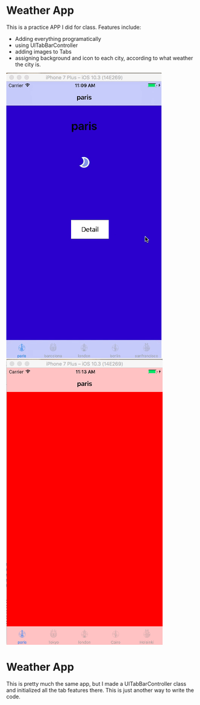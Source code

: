 # Weather App

This is a practice APP I did for class.
Features include:

- Adding everything programatically
- using UITabBarController
- adding images to Tabs
- assigning background and icon to each city, according to what weather the city is.

![Weatherapp1](https://github.com/Saayaman/ImageStorage/blob/master/weatherapp1.gif) ![Weatherapp2](https://github.com/Saayaman/ImageStorage/blob/master/Weatherapp2.png)



# Weather App

This is pretty much the same app, but I made a UITabBarController class and initialized all the tab features there.
This is just another way to write the code.

